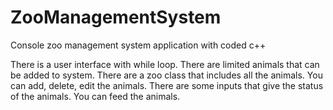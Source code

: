 # ZooManagementSystem
Console zoo management system application with coded c++

There is a user interface with while loop. There are limited animals that can be added to system. There are a zoo class that includes all the animals.
You can add, delete, edit the animals. There are some inputs that give the status of the animals.
You can feed the animals.

